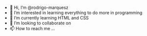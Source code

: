 - 👋 Hi, I’m @rodrigo-marquesz
- 👀 I’m interested in learning everything to do more in programming
- 🌱 I’m currently learning HTML and CSS 
- 💞️ I’m looking to collaborate on 
- 📫 How to reach me ...

<!---
rodrigo-marquesz/rodrigo-marquesz is a ✨ special ✨ repository because its `README.md` (this file) appears on your GitHub profile.
You can click the Preview link to take a look at your changes.
--->

